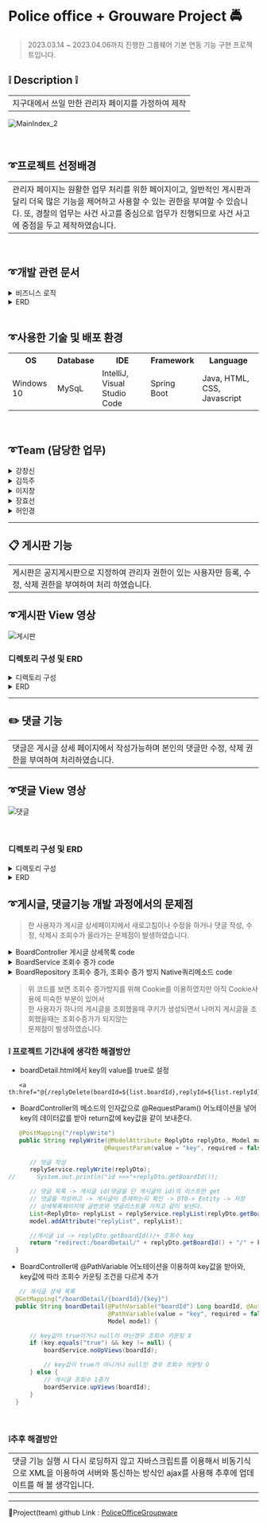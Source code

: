 
# Police office + Grouware Project 🚔
> 2023.03.14 ~ 2023.04.06까지 진행한 그룹웨어 기본 연동 기능 구현 프로젝트입니다.

## ❕ Description ❕
<table>
  <tr>
    <td>
지구대에서 쓰일 만한 관리자 페이지를 가정하여 제작
    </td>
  </tr>
</table>

![MainIndex_2](https://user-images.githubusercontent.com/116870668/233940183-dcf7cc55-51af-4d64-98f3-b24696c19a9f.jpg)

<br>

## ➰프로젝트 선정배경
<table>
  <tr>
    <td>
관리자 페이지는 원활한 업무 처리를 위한 페이지이고, 일반적인 게시판과 달리 더욱 많은 기능을 제어하고 사용할 수 있는 권한을 부여할 수 있습니다.
또, 경찰의 업무는 사건 사고를 중심으로 업무가 진행되므로 사건 사고에 중점을 두고 제작하였습니다.
    </td>
  </tr>
</table>

<br>


## ➰개발 관련 문서
<details>
<summary>비즈니스 로직</summary>
  
![BusinessLogic](https://user-images.githubusercontent.com/116870668/234459286-41b37829-c274-42ec-a412-015c749e4fe1.png)

</details>
<details>
  
<summary>ERD</summary>
  
![DB design_2](https://user-images.githubusercontent.com/116870668/233940813-2613f5dc-58da-4786-81c3-f737ff3930f9.png)

</details>

<br>

## ➰사용한 기술 및 배포 환경
<table>
  <tr>
    <th>OS</th>
    <th>Database</th>
    <th>IDE</th>
    <th>Framework</th>
    <th>Language</th>
  </tr>
  <tr>
    <td>Windows 10</td>
    <td>MySqL</td>
    <td>IntelliJ, Visual Studio Code</td>
    <td>Spring Boot</td>
    <td>Java, HTML, CSS, Javascript</td>
  </tr>
</table>

<br>

## ➰Team (담당한 업무)
<details>
<summary>강창신 </summary>  
  
1. 팀장
2. Business Logic & DB 설계 [-코드보기](https://github.com/ckdtls1124/Groupware_Project/wiki/Business-Logic-&-DB)
3. 결재문서 CRUD [-코드보기](https://github.com/ckdtls1124/Groupware_Project/wiki/Memorandum-CRUD) 
4. naver-API
5. 영화 API(Kobis API) [-코드보기](https://github.com/ckdtls1124/Groupware_Project/wiki/Movie-API(Kobist-API))
6. Chatbot [-코드보기](https://github.com/ckdtls1124/Groupware_Project/wiki/Chatbot)
</details>
<details>
<summary> 김득주 </summary>

1. 로그인&Spring Security
2. 아이디/비밀번호 찾기
3. 공공데이터 버스 API
</details>
<details>
<summary> 이지창 </summary>

1. 회원CRUD [-코드보기](https://github.com/jichang-lee/Groupware-Project/wiki/%ED%9A%8C%EC%9B%90-%EA%B8%B0%EB%8A%A5)
2. 부서CRUD [-코드보기](https://github.com/jichang-lee/Groupware-Project/wiki/%EB%B6%80%EC%84%9C-%EA%B8%B0%EB%8A%A5)
3. DB 설계
4. FullCalendar-API
5. AWS EC2 배포
6. 날씨 API 
</details>
<details>
<summary> 장효선 </summary>

1. 게시판CRUD
2. 댓글CRUD
3. 각 페이지 design frame(Html,CSS) 제작
4. 영화(Kobis API)
</details>
<details>
<summary> 허인경 </summary>
  
1. 사건CRU
2. left-Menubar 제작
3. KakaoMap-API
4. 공공데이터 날씨 API
5. 공공데이터 분실물 API
</details>


***

## 📋 게시판 기능

<table>
  <tr>
    <td>
게시판은 공지게시판으로 지정하여 관리자 권한이 있는 사용자만 등록, 수정, 삭제 권한을 부여하여 처리 하였습니다.
    </td>
  </tr>
</table>

## ➰게시판 View 영상
![게시판](https://user-images.githubusercontent.com/116870668/234463107-6290e062-10c1-4d1e-87ac-c8c97b2c210e.gif)


### 디렉토리 구성 및 ERD
<details>
<summary>디렉토리 구성</summary>
  
![board](https://user-images.githubusercontent.com/116870668/234480544-623e77f3-2864-4a72-a0ce-c9d6751801df.jpg)

</details>
<details>
  
<summary>ERD</summary>
  
![boardDB](https://user-images.githubusercontent.com/116870668/234481357-25114d5d-a33a-47fe-a064-0cdccb5cd90c.jpg)
  
> 사용자 한명이 여러 게시글을 작성할 수 있으므로 police_officer 테이블은 board테이블과 1:N 관계 설정
</details>

***

## ✏️ 댓글 기능

<table>
  <tr>
    <td>
댓글은 게시글 상세 페이지에서 작성가능하며 본인의 댓글만 수정, 삭제 권한을 부여하여 처리하였습니다.
    </td>
  </tr>
</table>

## ➰댓글 View 영상
![댓글](https://user-images.githubusercontent.com/116870668/234489338-dde939bc-fa1a-4fbc-a3c2-d58770c2eb2a.gif)

<br>

### 디렉토리 구성 및 ERD
<details>
<summary>디렉토리 구성</summary>
  
![reply](https://user-images.githubusercontent.com/116870668/234490549-484c08b3-5cfa-4261-9301-900ce0c00c18.jpg)
  
> 댓글은 게시글 상세페이지에서 작성할 수 있으므로 View단 파일을 별도로 생성하지 않고, boardDetail.html에 처리해줬습니다.
</details>
<details>
  
<summary>ERD</summary>
  
![replyDB](https://user-images.githubusercontent.com/116870668/234490541-27b061cd-7e77-4848-9e64-17e7b4cb91b0.jpg)
  
> 사용자 한명이 게시글 한 곳에 댓글을 여러개 작성할 수 있으므로 board_reply 테이블은 police_officer, board 테이블과 각각 N:1 관계 설정
</details>

## ➰게시글, 댓글기능 개발 과정에서의 문제점
> 한 사용자가 게시글 상세페이지에서 새로고침이나 수정을 하거나 댓글 작성, 수정, 삭제시 조회수가 올라가는 문제점이 발생하였습니다.
<details>
<summary>BoardController 게시글 상세목록 code</summary>

```Java 
     // 게시글 상세 목록
    @GetMapping("/boardDetail/{boardId}")
    public String boardDetail(@PathVariable("boardId") Long boardId, @AuthenticationPrincipal UserDetails user,
                              Model model) {

        Cookie[] cookies= request.getCookies();

        // 비교하기 위해 새로운 쿠키
        Cookie oldCookie=null;

        //cookies가 null이 아니면 cookie의 이름이 postView인지 확인하고, 맞으면 oldCookie에 이 cookie를 대입
        if(cookies!=null){
            for (Cookie cookie : cookies) {
                if (cookie.getName().equals("postView")) {
                    oldCookie = cookie;
                }
            }
        }

        // 해당 게시판의 번호를 받아 게시글 상세페이지로 넘겨줌
        BoardDto boardDtos = boardService.boardDetailList(boardId);


        if (boardDtos != null) {

            model.addAttribute("boardDtos", boardDtos);

            //만일 oldCookie가 null이 아니고 oldCookie값에 id값이 없을 때
            // (있다면 이미 조회한 게시물로 조회수가 올라가지 않음) 조회수 올리는 메소드 호출
            if (oldCookie!=null) {

                if(!oldCookie.getValue().contains("["+ boardId.toString() +"]")){
                    oldCookie.setValue(oldCookie.getValue() + "_[" + boardId + "]");
                    response.addCookie(oldCookie);
                    //쿠기를 추가 시키고 조회수 증가시킴
                    boardService.upViews(boardId);
                }
            // oldCookie가 null일 경우 postView라는 이름으로 쿠키를 만들고 조회수 올리는 메소드 호출
            }else{
                Cookie newCookie = new Cookie("postView", "[" + boardId + "]");
                newCookie.setMaxAge(-1);
                response.addCookie(newCookie);

                boardService.upViews(boardId);


            // 댓글 작성시 로그인 된 사용자 이름 가져오기
            PoliceDto policeName = policeService.policeEmailSearch(user.getUsername());
            model.addAttribute("policeReplyName", policeName.getPoliceName());

            // 댓글 목록
            List<ReplyDto> replyList = replyService.replyList(boardId);
            model.addAttribute("replyList", replyList);

            return "/board/boardDetail";
        } else {
            return null;
        }
    }  
```  
</details>
<details>
<summary>BoardService 조회수 증가 code</summary> 
  
```Java
    // 게시글 조회시 조회수 1증가
    @Transactional
    public void upViews(Long boardId) {
        boardRepository.updateViews(boardId);
    }
```  
</details>
<details>
<summary>BoardRepository 조회수 증가, 조회수 증가 방지 Native쿼리메소드 code</summary> 
  
```Java
    @Modifying
    @Query(value = "update BoardEntity b set b.views=b.views+1 where b.boardId=:boardId")
    void updateViews(Long boardId);
```  
</details>
 
> 위 코드를 보면 조회수 증가방지를 위해 Cookie를 이용하였지만 아직 Cookie사용에 미숙한 부분이 있어서 <br>
  한 사용자가 하나의 게시글을 조회했을때 쿠키가 생성되면서 나머지 게시글을 조회했을때는 조회수증가가 되지않는 <br>
  문제점이 발생하였습니다.
  
### ❕ 프로젝트 기간내에 생각한 해결방안
 - boardDetail.html에서 key의 value를 true로 설정
  ```
     <a th:href="@{/replyDelete(boardId=${list.boardId},replyId=${list.replyId},key=true)}"
  ```
 - BoardController의 메소드의 인자값으로 @RequestParam() 어노테이션을 넣어 key의 데이터값를 받아 return값에 key값을 같이 보내준다.   
  ```Java
     @PostMapping("/replyWrite")
     public String replyWrite(@ModelAttribute ReplyDto replyDto, Model model,
                             @RequestParam(value = "key", required = false) String key) {

        // 댓글 작성
        replyService.replyWrite(replyDto);
//      System.out.println("id >>>"+replyDto.getBoardId());

        // 댓글 목록 -> 게시글 id(댓글을 단 게시글의 id)의 리스트만 get
        // 댓글을 작성하고 -> 게시글이 존재하는지 확인 -> DTO-> Entity -> 저장
        // 상세목록페이지에 글번호와 댓글리스트를 가지고 같이 보낸다.
        List<ReplyDto> replyList = replyService.replyList(replyDto.getBoardId());
        model.addAttribute("replyList", replyList);

        //게시글 id -> replyDto.getBoardId()/+ 조회수 key
        return "redirect:/boardDetail/" + replyDto.getBoardId() + "/" + key;
    }
  ```  
 - BoardController에 @PathVariable 어노테이션을 이용하여 key값을 받아와, key값에 따라 조회수 카운팅 조건을 다르게 추가
  ```Java
     // 게시글 상세 목록
    @GetMapping("/boardDetail/{boardId}/{key}")
    public String boardDetail(@PathVariable("boardId") Long boardId, @AuthenticationPrincipal UserDetails user,
                              @PathVariable(value = "key", required = false) String key,
                              Model model) {

        // key값이 true이거나 null이 아닌경우 조회수 카운팅 X
        if (key.equals("true") && key != null) {
            boardService.noUpViews(boardId);

            // key값이 true가 아니거나 null인 경우 조회수 카운팅 O
        } else {
            // 게시글 조회수 1증가
            boardService.upViews(boardId);
        }
    }
  ```        
<br> 
       
### ❕추후 해결방안
<table>
  <tr>
    <td>댓글 기능 실행 시 다시 로딩하지 않고 자바스크립트를 이용해서 비동기식으로 XML을 이용하여 서버와 통신하는 방식인 ajax를 사용해 추후에 업데이트를 해 볼 생각입니다.
    </td>
  </tr>
</table>
  
  
***
  
🔗Project(team) github Link : [PoliceOfficeGroupware](https://github.com/ckdtls1124/PoliceOfficeGroupware/tree/master)

